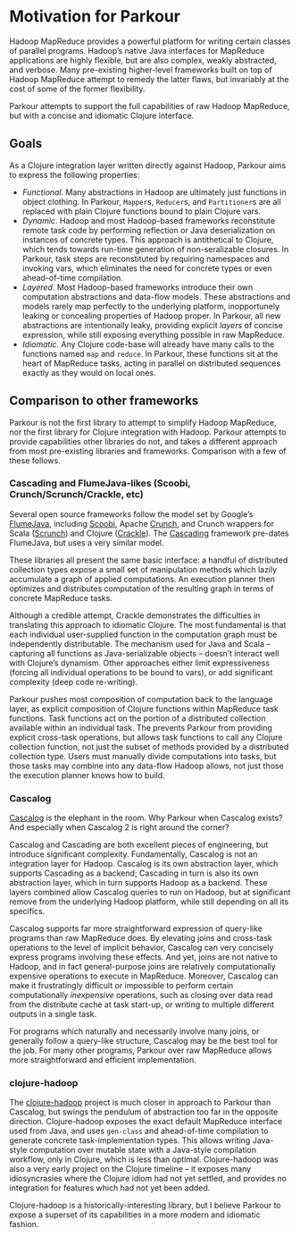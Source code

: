 # Motivation for Parkour

Hadoop MapReduce provides a powerful platform for writing certain classes of
parallel programs.  Hadoop’s native Java interfaces for MapReduce applications
are highly flexible, but are also complex, weakly abstracted, and verbose.  Many
pre-existing higher-level frameworks built on top of Hadoop MapReduce attempt to
remedy the latter flaws, but invariably at the cost of some of the former
flexibility.

Parkour attempts to support the full capabilities of raw Hadoop MapReduce, but
with a concise and idiomatic Clojure interface.

## Goals

As a Clojure integration layer written directly against Hadoop, Parkour aims to
express the following properties:

- *Functional*.  Many abstractions in Hadoop are ultimately just functions in
  object clothing.  In Parkour, `Mapper`s, `Reducer`s, and `Partitioner`s are
  all replaced with plain Clojure functions bound to plain Clojure vars.
- *Dynamic*.  Hadoop and most Hadoop-based frameworks reconstitute remote task
  code by performing reflection or Java deserialization on instances of concrete
  types.  This approach is antithetical to Clojure, which tends towards run-time
  generation of non-seralizable closures.  In Parkour, task steps are
  reconstituted by requiring namespaces and invoking vars, which eliminates the
  need for concrete types or even ahead-of-time compilation.
- *Layered*.  Most Hadoop-based frameworks introduce their own computation
  abstractions and data-flow models.  These abstractions and models rarely map
  perfectly to the underlying platform, inopportunely leaking or concealing
  properties of Hadoop proper.  In Parkour, all new abstractions are
  intentionally leaky, providing explicit _layers_ of concise expression, while
  still exposing everything possible in raw MapReduce.
- *Idiomatic*.  Any Clojure code-base will already have many calls to the
  functions named `map` and `reduce`.  In Parkour, these functions sit at the
  heart of MapReduce tasks, acting in parallel on distributed sequences exactly
  as they would on local ones.

## Comparison to other frameworks

Parkour is not the first library to attempt to simplify Hadoop MapReduce, nor
the first library for Clojure integration with Hadoop.  Parkour attempts to
provide capabilities other libraries do not, and takes a different approach from
most pre-existing libraries and frameworks.  Comparison with a few of these
follows.

### Cascading and FlumeJava-likes (Scoobi, Crunch/Scrunch/Crackle, etc)

Several open source frameworks follow the model set by Google’s
[FlumeJava][flumejava], including [Scoobi][scoobi], Apache [Crunch][crunch], and
Crunch wrappers for Scala ([Scrunch][scrunch]) and Clojure ([Crackle][crackle]).
The [Cascading][cascading] framework pre-dates FlumeJava, but uses a very
similar model.

These libraries all present the same basic interface: a handful of distributed
collection types expose a small set of manipulation methods which lazily
accumulate a graph of applied computations.  An execution planner then optimizes
and distributes computation of the resulting graph in terms of concrete
MapReduce tasks.

Although a credible attempt, Crackle demonstrates the difficulties in
translating this approach to idiomatic Clojure.  The most fundamental is that
each individual user-supplied function in the computation graph must be
independently distributable.  The mechanism used for Java and Scala – capturing
all functions as Java-serializable objects – doesn’t interact well with
Clojure’s dynamism.  Other approaches either limit expressiveness (forcing all
individual operations to be bound to vars), or add significant complexity (deep
code re-writing).

Parkour pushes most composition of computation back to the language layer, as
explicit composition of Clojure functions within MapReduce task functions.  Task
functions act on the portion of a distributed collection available within an
individual task.  The prevents Parkour from providing explicit cross-task
operations, but allows task functions to call any Clojure collection function,
not just the subset of methods provided by a distributed collection type.  Users
must manually divide computations into tasks, but those tasks may combine into
any data-flow Hadoop allows, not just those the execution planner knows how to
build.

### Cascalog

[Cascalog][cascalog] is the elephant in the room.  Why Parkour when Cascalog
exists?  And especially when Cascalog 2 is right around the corner?

Cascalog and Cascading are both excellent pieces of engineering, but introduce
significant complexity.  Fundamentally, Cascalog is not an integration layer for
Hadoop.  Cascalog is its own abstraction layer, which supports Cascading as a
backend; Cascading in turn is also its own abstraction layer, which in turn
supports Hadoop as a backend.  These layers combined allow Cascalog queries to
run on Hadoop, but at significant remove from the underlying Hadoop platform,
while still depending on all its specifics.

Cascalog supports far more straightforward expression of query-like programs
than raw MapReduce does.  By elevating joins and cross-task operations to the
level of implicit behavior, Cascalog can very concisely express programs
involving these effects.  And yet, joins are not native to Hadoop, and in fact
general-purpose joins are relatively computationally expensive operations to
execute in MapReduce.  Moreover, Cascalog can make it frustratingly difficult or
impossible to perform certain computationally _inexpensive_ operations, such as
closing over data read from the distribute cache at task start-up, or writing to
multiple different outputs in a single task.

For programs which naturally and necessarily involve many joins, or generally
follow a query-like structure, Cascalog may be the best tool for the job.  For
many other programs, Parkour over raw MapReduce allows more straightforward and
efficient implementation.

### clojure-hadoop

The [clojure-hadoop][clojure-hadoop] project is much closer in approach to
Parkour than Cascalog, but swings the pendulum of abstraction too far in the
opposite direction.  Clojure-hadoop exposes the exact default MapReduce
interface used from Java, and uses `gen-class` and ahead-of-time compilation to
generate concrete task-implementation types.  This allows writing Java-style
computation over mutable state with a Java-style compilation workflow, only in
Clojure, which is less than optimal.  Clojure-hadoop was also a very early
project on the Clojure timeline – it exposes many idiosyncrasies where the
Clojure idiom had not yet settled, and provides no integration for features
which had not yet been added.

Clojure-hadoop is a historically-interesting library, but I believe Parkour to
expose a superset of its capabilities in a more modern and idiomatic fashion.

[cascalog]: https://github.com/nathanmarz/cascalog/
[cascading]: http://www.cascading.org/
[clojure-hadoop]: https://github.com/alexott/clojure-hadoop/
[flumejava]: http://pages.cs.wisc.edu/~akella/CS838/F12/838-CloudPapers/FlumeJava.pdf
[scoobi]: https://github.com/NICTA/scoobi
[crunch]: http://crunch.apache.org/
[scrunch]: http://crunch.apache.org/scrunch.html
[crackle]: https://github.com/viacoban/crackle
